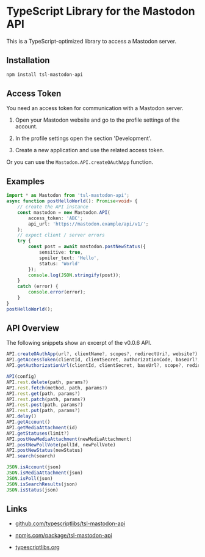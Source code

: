 TypeScript Library for the Mastodon API
=======================================

This is a TypeScript-optimized library to access a Mastodon server.



Installation
------------

```sh
npm install tsl-mastodon-api
```



Access Token
------------

You need an access token for communication with a Mastodon server.

1. Open your Mastodon website and go to the profile settings of the account.

2. In the profile settings open the section 'Development'.

3. Create a new application and use the related access token.

Or you can use the `Mastodon.API.createOAuthApp` function.



Examples
--------

```ts
import * as Mastodon from 'tsl-mastodon-api';
async function postHelloWorld(): Promise<void> {
    // create the API instance
    const mastodon = new Mastodon.API(
        access_token: 'ABC';
        api_url: 'https://mastodon.example/api/v1/';
    );
    // expect client / server errors
    try {
        const post = await mastodon.postNewStatus({
            sensitive: true,
            spoiler_text: 'Hello',
            status: 'World'
        });
        console.log(JSON.stringify(post));
    }
    catch (error) {
        console.error(error);
    }
}
postHelloWorld();
```



API Overview
------------

The following snippets show an excerpt of the v0.0.6 API.

```ts
API.createOAuthApp(url?, clientName?, scopes?, redirectUri?, website?)
API.getAccessToken(clientId, clientSecret, authorizationCode, baseUrl?, redirectUri?)
API.getAuthorizationUrl(clientId, clientSecret, baseUrl?, scope?, redirectUri?)
```

```ts
API(config)
API.rest.delete(path, params?)
API.rest.fetch(method, path, params?)
API.rest.get(path, params?)
API.rest.patch(path, params?)
API.rest.post(path, params?)
API.rest.put(path, params?)
API.delay()
API.getAccount()
API.getMediaAttachment(id)
API.getStatuses(limit?)
API.postNewMediaAttachment(newMediaAttachment)
API.postNewPollVote(pollId, newPollVote)
API.postNewStatus(newStatus)
API.search(search)
```

```ts
JSON.isAccount(json)
JSON.isMediaAttachment(json)
JSON.isPoll(json)
JSON.isSearchResults(json)
JSON.isStatus(json)
```



Links
-----

* [github.com/typescriptlibs/tsl-mastodon-api](https://github.com/typescriptlibs/tsl-mastodon-api/releases)

* [npmjs.com/package/tsl-mastodon-api](https://www.npmjs.com/package/tsl-mastodon-api)

* [typescriptlibs.org](https://typescriptlibs.org/)
